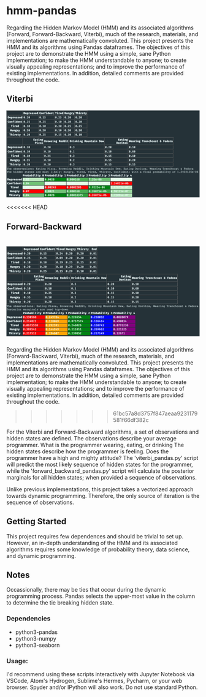 # hmm-pandas
Regarding the Hidden Markov Model (HMM) and its associated algorithms (Forward, Forward-Backward, Viterbi), much of the research, materials, and implementations are mathematically convoluted.  This project presents the HMM and its algorithms using Pandas dataframes.  The objectives of this project are to demonstrate the HMM using a simple, sane Python implementation; to make the HMM understandable to anyone; to create visually appealing representations; and to improve the performance of existing implementations.  In addition, detailed comments are provided throughout the code.

## Viterbi
![alt text](https://raw.githubusercontent.com/summonholmes/hmm-pandas/master/tables_viterbi.png)

<<<<<<< HEAD
## Forward-Backward
![alt text](https://raw.githubusercontent.com/summonholmes/hmm-pandas/master/tables_fb.png)
=======
Regarding the Hidden Markov Model (HMM) and its associated algorithms (Forward-Backward, Viterbi), much of the research, materials, and implementations are mathematically convoluted.  This project presents the HMM and its algorithms using Pandas dataframes.  The objectives of this project are to demonstrate the HMM using a simple, sane Python implementation; to make the HMM understandable to anyone; to create visually appealing representations; and to improve the performance of existing implementations.  In addition, detailed comments are provided throughout the code.
>>>>>>> 61bc57a8d3757f847aeaa9231179581f66df382c

For the Viterbi and Forward-Backward algorithms, a set of observations and hidden states are defined.  The observations describe your average programmer.  What is the programmer wearing, eating, or drinking  The hidden states describe how the programmer is feeling.  Does the programmer have a high and mighty attitude?  The 'viterbi_pandas.py' script will predict the most likely sequence of hidden states for the programmer, while the 'forward_backward_pandas.py' script will calculate the posterior marginals for all hidden states; when provided a sequence of observations.

Unlike previous implementations, this project takes a vectorized approach towards dynamic programming.  Therefore, the only source of iteration is the sequence of observations.

## Getting Started
This project requires few dependences and should be trivial to set up.  However, an in-depth understanding of the HMM and its associated algorithms requires some knowledge of probability theory, data science, and dynamic programming.

## Notes
Occassionally, there may be ties that occur during the dynamic programming process.  Pandas selects the upper-most value in the column to determine the tie breaking hidden state.

### Dependencies
* python3-pandas
* python3-numpy
* python3-seaborn

### Usage:
I'd recommend using these scripts interactively with Jupyter Notebook via VSCode, Atom's Hydrogen, Sublime's Hermes, Pycharm, or your web browser.  Spyder and/or IPython will also work.  Do not use standard Python.
